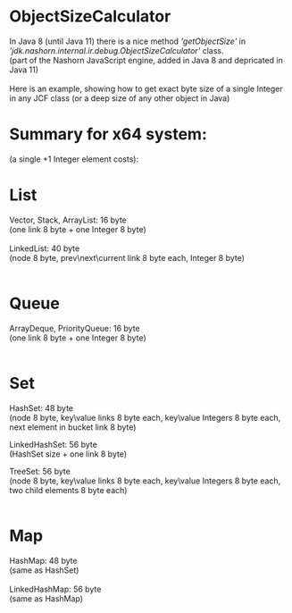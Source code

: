 # ObjectSizeCalculator
In Java 8 (until Java 11) there is a nice method _'getObjectSize'_ in _'jdk.nashorn.internal.ir.debug.ObjectSizeCalculator'_ class.<br>
(part of the Nashorn JavaScript engine, added in Java 8 and depricated in Java 11)<br>
<br>
Here is an example, showing how to get exact byte size of a single Integer in any JCF class (or a deep size of any other object in Java)

# Summary for x64 system:
(a single +1 Integer element costs):

# List
Vector, Stack, ArrayList: 16 byte<br>
(one link 8 byte + one Integer 8 byte)<br>
<br>
LinkedList: 40 byte<br>
(node 8 byte, prev\next\current link 8 byte each, Integer 8 byte)<br>
<br>
# Queue
ArrayDeque, PriorityQueue: 16 byte<br>
(one link 8 byte + one Integer 8 byte)<br>
<br>
# Set
HashSet: 48 byte<br>
(node 8 byte, key\value links 8 byte each, key\value Integers 8 byte each, next element in bucket link 8 byte)<br>

LinkedHashSet: 56 byte<br>
(HashSet size + one link 8 byte)

TreeSet: 56 byte<br>
(node 8 byte, key\value links 8 byte each, key\value Integers 8 byte each, two child elements 8 byte each)<br>
<br>

# Map
HashMap: 48 byte<br>
(same as HashSet)<br>
<br>
LinkedHashMap: 56 byte<br>
(same as HashMap)<br>
